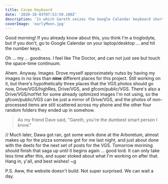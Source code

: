 ```yaml
---
title: Carpe Keyboard
date: '2020-10-03T07:53:59.100Z'
description: 'In which Gareth seizes the Google Calendar keyboard shortcuts!'
coverImage: 'earlyMoon.jpg'
---
```


Good morning! If you already know about this, you think I'm a troglodyte, but if you don't, go to Google Calendar on your laptop/desktop ... and hit the number keys.

Oh ... my ... goodness. I feel like The Doctor, and can not just see but touch the space-time continuum.

Ahem. Anyway. Images. Drove myself approximately nutso by having my images in no less than **nine** different places for this project. Still working on it, but there's hypothetically three places that the VGS photos should go now, Drive/VGS/highRes, Drive/VGS, and gfcom/public/VGS. There's also a Drive/VGS/notYet for some already optimized images I'm not using, so the gfcom/public/VGS can be just a mirror of Drive/VGS, and the photos of non-processed items are still scattered across my phone and the other four random folders they ended up in somehow.

> As my friend Dave said, "Gareth, you're the dumbest smart person I know."

// Much later, Dawa got ran, got some work done at the Arboretum, almost makes up for the pizza someone got for me last night, and just about done with the deets for the next set of posts for the VGS. Tomorrow morining should finish that saga up until it begins again ... good lord. It can only take less time after this, and super stoked about what I'm working on after that. Hang in, y'all, and best wishes! ~g

P.S. Aww, the website doesn't build. Not super surprised. We can wait a day.
